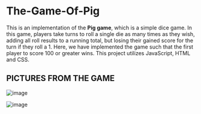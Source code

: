 # The-Game-Of-Pig

This is an implementation of the **Pig game**, which is a simple dice game. In this game, players take turns to roll a single die as many times as they wish, adding all roll results to a running total, but losing their gained score for the turn if they roll a 1. Here, we have implemented the game such that the first player to score 100 or greater wins.
This project utilizes JavaScript, HTML and CSS.

## PICTURES FROM THE GAME

![image](https://user-images.githubusercontent.com/48560818/144470003-0380bfff-0e82-468a-96c8-4f7ec48bcb19.png)

![image](https://user-images.githubusercontent.com/48560818/144470200-7dcec03f-38d4-43c9-9c64-596deabbd0b5.png)
